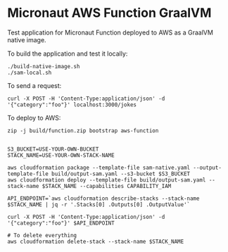 # Micronaut AWS Function GraalVM

Test application for Micronaut Function deployed to AWS as a GraalVM native image.

To build the application and test it locally:

```
./build-native-image.sh
./sam-local.sh
```

To send a request:

```
curl -X POST -H 'Content-Type:application/json' -d '{"category":"foo"}' localhost:3000/jokes
```

To deploy to AWS:

```
zip -j build/function.zip bootstrap aws-function


S3_BUCKET=USE-YOUR-OWN-BUCKET
STACK_NAME=USE-YOUR-OWN-STACK-NAME

aws cloudformation package --template-file sam-native.yaml --output-template-file build/output-sam.yaml --s3-bucket $S3_BUCKET
aws cloudformation deploy --template-file build/output-sam.yaml --stack-name $STACK_NAME --capabilities CAPABILITY_IAM

API_ENDPOINT=`aws cloudformation describe-stacks --stack-name $STACK_NAME | jq -r '.Stacks[0] .Outputs[0] .OutputValue'`

curl -X POST -H 'Content-Type:application/json' -d '{"category":"foo"}' $API_ENDPOINT

# To delete everything
aws cloudformation delete-stack --stack-name $STACK_NAME
```
